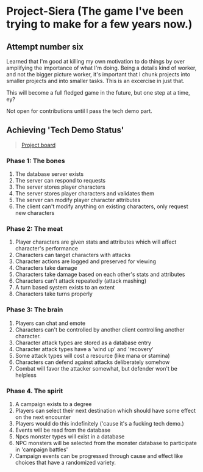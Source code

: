 # Project-Siera (The game I've been trying to make for a few years now.)

## Attempt number six

Learned that I'm good at killing my own motivation to do things by over amplifying the importance of what I'm doing. Being a details kind of worker, and not the bigger picture worker, it's important that I chunk projects into smaller projects and into smaller tasks. This is an excercise in just that.

This will become a full fledged game in the future, but one step at a time, ey?

Not open for contributions until I pass the tech demo part.

## Achieving 'Tech Demo Status'
> [Project board](https://github.com/p-shannon/project-siera/projects/1)

### Phase 1: The bones
1. The database server exists
2. The server can respond to requests
3. The server stores player characters
4. The server stores player characters and validates them
5. The server can modify player character attributes
6. The client can't modify anything on existing characters, only request new characters

### Phase 2: The meat
1. Player characters are given stats and attributes which will affect character's performance
2. Characters can target characters with attacks
3. Character actions are logged and preserved for viewing
4. Characters take damage
5. Characters take damage based on each other's stats and attributes
6. Characters can't attack repeatedly (attack mashing)
7. A turn based system exists to an extent
8. Characters take turns properly

### Phase 3: The brain
1. Players can chat and emote
2. Characters can't be controlled by another client controlling another character.
3. Character attack types are stored as a database entry
4. Character attack types have a 'wind up' and 'recovery'
5. Some attack types will cost a resource (like mana or stamina)
6. Characters can defend against attacks deliberately somehow
7. Combat will favor the attacker somewhat, but defender won't be helpless

### Phase 4. The spirit
1. A campaign exists to a degree
2. Players can select their next destination which should have some effect on the next encounter
3. Players would do this indefinitely ('cause it's a fucking tech demo.)
4. Events will be read from the database
5. Npcs monster types will exist in a database
6. NPC monsters will be selected from the monster database to participate in 'campaign battles'
7. Campaign events can be progressed through cause and effect like choices that have a randomized variety.
